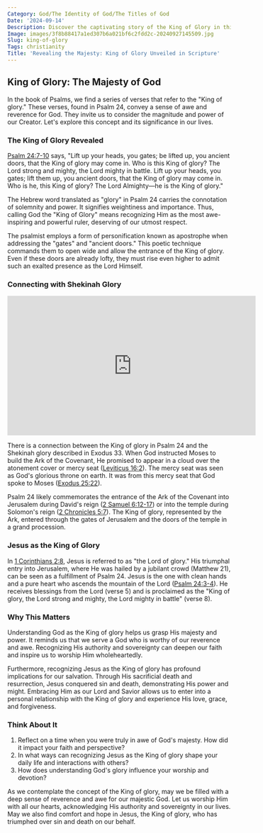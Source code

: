 ```yaml
---
Category: God/The Identity of God/The Titles of God
Date: '2024-09-14'
Description: Discover the captivating story of the King of Glory in this enlightening article exploring the significance and legacy of this iconic figure in history. Unveil the mysteries surrounding the King of Glory with deep insights and analysis.
Image: images/3f8b88417a1ed307b6a021bf6c2fdd2c-20240927145509.jpg
Slug: king-of-glory
Tags: christianity
Title: 'Revealing the Majesty: King of Glory Unveiled in Scripture'
---
```


## King of Glory: The Majesty of God

In the book of Psalms, we find a series of verses that refer to the "King of glory." These verses, found in Psalm 24, convey a sense of awe and reverence for God. They invite us to consider the magnitude and power of our Creator. Let's explore this concept and its significance in our lives.

### The King of Glory Revealed

[Psalm 24:7-10](https://www.bibleref.com/Psalm/24/Psalm-24-7.html) says, "Lift up your heads, you gates; be lifted up, you ancient doors, that the King of glory may come in. Who is this King of glory? The Lord strong and mighty, the Lord mighty in battle. Lift up your heads, you gates; lift them up, you ancient doors, that the King of glory may come in. Who is he, this King of glory? The Lord Almighty—he is the King of glory."

The Hebrew word translated as "glory" in Psalm 24 carries the connotation of solemnity and power. It signifies weightiness and importance. Thus, calling God the "King of Glory" means recognizing Him as the most awe-inspiring and powerful ruler, deserving of our utmost respect.

The psalmist employs a form of personification known as apostrophe when addressing the "gates" and "ancient doors." This poetic technique commands them to open wide and allow the entrance of the King of glory. Even if these doors are already lofty, they must rise even higher to admit such an exalted presence as the Lord Himself.

### Connecting with Shekinah Glory


<iframe width="560" height="315" src="https://www.youtube.com/embed/otZ7hb6g1Cw" frameborder="0" allow="autoplay; encrypted-media" allowfullscreen></iframe>


There is a connection between the King of glory in Psalm 24 and the Shekinah glory described in Exodus 33. When God instructed Moses to build the Ark of the Covenant, He promised to appear in a cloud over the atonement cover or mercy seat ([Leviticus 16:2](https://www.bibleref.com/Leviticus/16/Leviticus-16-2.html)). The mercy seat was seen as God's glorious throne on earth. It was from this mercy seat that God spoke to Moses ([Exodus 25:22](https://www.bibleref.com/Exodus/25/Exodus-25-22.html)).

Psalm 24 likely commemorates the entrance of the Ark of the Covenant into Jerusalem during David's reign ([2 Samuel 6:12-17](https://www.bibleref.com/2-Samuel/6/2-Samuel-6-12.html)) or into the temple during Solomon's reign ([2 Chronicles 5:7](https://www.bibleref.com/2-Chronicles/5/2-Chronicles-5-7.html)). The King of glory, represented by the Ark, entered through the gates of Jerusalem and the doors of the temple in a grand procession.

### Jesus as the King of Glory

In [1 Corinthians 2:8](https://www.bibleref.com/1-Corinthians/2/1-Corinthians-2-8.html), Jesus is referred to as "the Lord of glory." His triumphal entry into Jerusalem, where He was hailed by a jubilant crowd (Matthew 21), can be seen as a fulfillment of Psalm 24. Jesus is the one with clean hands and a pure heart who ascends the mountain of the Lord ([Psalm 24:3-4](https://www.bibleref.com/Psalm/24/Psalm-24-3.html)). He receives blessings from the Lord (verse 5) and is proclaimed as the "King of glory, the Lord strong and mighty, the Lord mighty in battle" (verse 8).

### Why This Matters

Understanding God as the King of glory helps us grasp His majesty and power. It reminds us that we serve a God who is worthy of our reverence and awe. Recognizing His authority and sovereignty can deepen our faith and inspire us to worship Him wholeheartedly.

Furthermore, recognizing Jesus as the King of glory has profound implications for our salvation. Through His sacrificial death and resurrection, Jesus conquered sin and death, demonstrating His power and might. Embracing Him as our Lord and Savior allows us to enter into a personal relationship with the King of glory and experience His love, grace, and forgiveness.

### Think About It

1. Reflect on a time when you were truly in awe of God's majesty. How did it impact your faith and perspective?
2. In what ways can recognizing Jesus as the King of glory shape your daily life and interactions with others?
3. How does understanding God's glory influence your worship and devotion?

As we contemplate the concept of the King of glory, may we be filled with a deep sense of reverence and awe for our majestic God. Let us worship Him with all our hearts, acknowledging His authority and sovereignty in our lives. May we also find comfort and hope in Jesus, the King of glory, who has triumphed over sin and death on our behalf.
